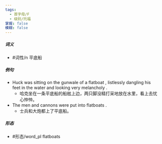 ```yaml
---
tags:
  - 首字母/F
  - 级别/托福
掌握: false
模糊: false
---
```

##### 词义
- #词性/n  平底船
##### 例句
- Huck was sitting on the gunwale of a flatboat , listlessly dangling his feet in the water and looking very melancholy .
	- 哈克坐在一条平底船的船舷上边，两只脚没精打采地放在水里，看上去忧心忡忡。
- The men and cannons were put into flatboats .
	- 士兵和大炮都上了平底船。
##### 形态
- #形态/word_pl flatboats
